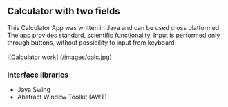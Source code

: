 ## Calculator with two fields
This Calculator App was written in Java and can be used cross platformed. The app provides standard, scientific functionality.
Input is performed only through buttons, without possibility to input from keyboard.\
\
![Calculator work] (/images/calc.jpg)

### Interface libraries
* Java Swing
* Abstract Window Toolkit (AWT)

